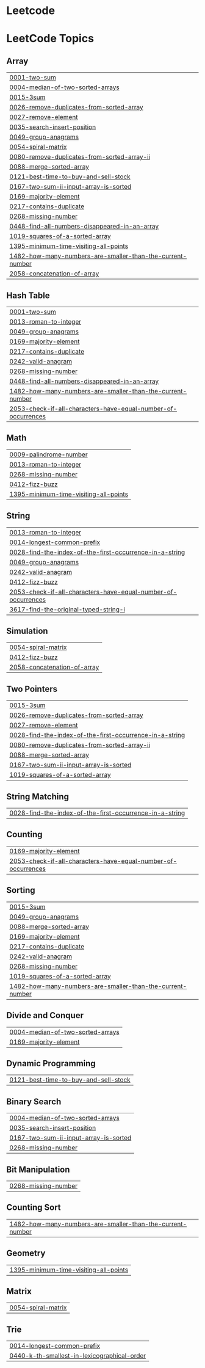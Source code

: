 # Leetcode
<!---LeetCode Topics Start-->
# LeetCode Topics
## Array
|  |
| ------- |
| [0001-two-sum](https://github.com/sannskruti/Leetcode/tree/master/0001-two-sum) |
| [0004-median-of-two-sorted-arrays](https://github.com/sannskruti/Leetcode/tree/master/0004-median-of-two-sorted-arrays) |
| [0015-3sum](https://github.com/sannskruti/Leetcode/tree/master/0015-3sum) |
| [0026-remove-duplicates-from-sorted-array](https://github.com/sannskruti/Leetcode/tree/master/0026-remove-duplicates-from-sorted-array) |
| [0027-remove-element](https://github.com/sannskruti/Leetcode/tree/master/0027-remove-element) |
| [0035-search-insert-position](https://github.com/sannskruti/Leetcode/tree/master/0035-search-insert-position) |
| [0049-group-anagrams](https://github.com/sannskruti/Leetcode/tree/master/0049-group-anagrams) |
| [0054-spiral-matrix](https://github.com/sannskruti/Leetcode/tree/master/0054-spiral-matrix) |
| [0080-remove-duplicates-from-sorted-array-ii](https://github.com/sannskruti/Leetcode/tree/master/0080-remove-duplicates-from-sorted-array-ii) |
| [0088-merge-sorted-array](https://github.com/sannskruti/Leetcode/tree/master/0088-merge-sorted-array) |
| [0121-best-time-to-buy-and-sell-stock](https://github.com/sannskruti/Leetcode/tree/master/0121-best-time-to-buy-and-sell-stock) |
| [0167-two-sum-ii-input-array-is-sorted](https://github.com/sannskruti/Leetcode/tree/master/0167-two-sum-ii-input-array-is-sorted) |
| [0169-majority-element](https://github.com/sannskruti/Leetcode/tree/master/0169-majority-element) |
| [0217-contains-duplicate](https://github.com/sannskruti/Leetcode/tree/master/0217-contains-duplicate) |
| [0268-missing-number](https://github.com/sannskruti/Leetcode/tree/master/0268-missing-number) |
| [0448-find-all-numbers-disappeared-in-an-array](https://github.com/sannskruti/Leetcode/tree/master/0448-find-all-numbers-disappeared-in-an-array) |
| [1019-squares-of-a-sorted-array](https://github.com/sannskruti/Leetcode/tree/master/1019-squares-of-a-sorted-array) |
| [1395-minimum-time-visiting-all-points](https://github.com/sannskruti/Leetcode/tree/master/1395-minimum-time-visiting-all-points) |
| [1482-how-many-numbers-are-smaller-than-the-current-number](https://github.com/sannskruti/Leetcode/tree/master/1482-how-many-numbers-are-smaller-than-the-current-number) |
| [2058-concatenation-of-array](https://github.com/sannskruti/Leetcode/tree/master/2058-concatenation-of-array) |
## Hash Table
|  |
| ------- |
| [0001-two-sum](https://github.com/sannskruti/Leetcode/tree/master/0001-two-sum) |
| [0013-roman-to-integer](https://github.com/sannskruti/Leetcode/tree/master/0013-roman-to-integer) |
| [0049-group-anagrams](https://github.com/sannskruti/Leetcode/tree/master/0049-group-anagrams) |
| [0169-majority-element](https://github.com/sannskruti/Leetcode/tree/master/0169-majority-element) |
| [0217-contains-duplicate](https://github.com/sannskruti/Leetcode/tree/master/0217-contains-duplicate) |
| [0242-valid-anagram](https://github.com/sannskruti/Leetcode/tree/master/0242-valid-anagram) |
| [0268-missing-number](https://github.com/sannskruti/Leetcode/tree/master/0268-missing-number) |
| [0448-find-all-numbers-disappeared-in-an-array](https://github.com/sannskruti/Leetcode/tree/master/0448-find-all-numbers-disappeared-in-an-array) |
| [1482-how-many-numbers-are-smaller-than-the-current-number](https://github.com/sannskruti/Leetcode/tree/master/1482-how-many-numbers-are-smaller-than-the-current-number) |
| [2053-check-if-all-characters-have-equal-number-of-occurrences](https://github.com/sannskruti/Leetcode/tree/master/2053-check-if-all-characters-have-equal-number-of-occurrences) |
## Math
|  |
| ------- |
| [0009-palindrome-number](https://github.com/sannskruti/Leetcode/tree/master/0009-palindrome-number) |
| [0013-roman-to-integer](https://github.com/sannskruti/Leetcode/tree/master/0013-roman-to-integer) |
| [0268-missing-number](https://github.com/sannskruti/Leetcode/tree/master/0268-missing-number) |
| [0412-fizz-buzz](https://github.com/sannskruti/Leetcode/tree/master/0412-fizz-buzz) |
| [1395-minimum-time-visiting-all-points](https://github.com/sannskruti/Leetcode/tree/master/1395-minimum-time-visiting-all-points) |
## String
|  |
| ------- |
| [0013-roman-to-integer](https://github.com/sannskruti/Leetcode/tree/master/0013-roman-to-integer) |
| [0014-longest-common-prefix](https://github.com/sannskruti/Leetcode/tree/master/0014-longest-common-prefix) |
| [0028-find-the-index-of-the-first-occurrence-in-a-string](https://github.com/sannskruti/Leetcode/tree/master/0028-find-the-index-of-the-first-occurrence-in-a-string) |
| [0049-group-anagrams](https://github.com/sannskruti/Leetcode/tree/master/0049-group-anagrams) |
| [0242-valid-anagram](https://github.com/sannskruti/Leetcode/tree/master/0242-valid-anagram) |
| [0412-fizz-buzz](https://github.com/sannskruti/Leetcode/tree/master/0412-fizz-buzz) |
| [2053-check-if-all-characters-have-equal-number-of-occurrences](https://github.com/sannskruti/Leetcode/tree/master/2053-check-if-all-characters-have-equal-number-of-occurrences) |
| [3617-find-the-original-typed-string-i](https://github.com/sannskruti/Leetcode/tree/master/3617-find-the-original-typed-string-i) |
## Simulation
|  |
| ------- |
| [0054-spiral-matrix](https://github.com/sannskruti/Leetcode/tree/master/0054-spiral-matrix) |
| [0412-fizz-buzz](https://github.com/sannskruti/Leetcode/tree/master/0412-fizz-buzz) |
| [2058-concatenation-of-array](https://github.com/sannskruti/Leetcode/tree/master/2058-concatenation-of-array) |
## Two Pointers
|  |
| ------- |
| [0015-3sum](https://github.com/sannskruti/Leetcode/tree/master/0015-3sum) |
| [0026-remove-duplicates-from-sorted-array](https://github.com/sannskruti/Leetcode/tree/master/0026-remove-duplicates-from-sorted-array) |
| [0027-remove-element](https://github.com/sannskruti/Leetcode/tree/master/0027-remove-element) |
| [0028-find-the-index-of-the-first-occurrence-in-a-string](https://github.com/sannskruti/Leetcode/tree/master/0028-find-the-index-of-the-first-occurrence-in-a-string) |
| [0080-remove-duplicates-from-sorted-array-ii](https://github.com/sannskruti/Leetcode/tree/master/0080-remove-duplicates-from-sorted-array-ii) |
| [0088-merge-sorted-array](https://github.com/sannskruti/Leetcode/tree/master/0088-merge-sorted-array) |
| [0167-two-sum-ii-input-array-is-sorted](https://github.com/sannskruti/Leetcode/tree/master/0167-two-sum-ii-input-array-is-sorted) |
| [1019-squares-of-a-sorted-array](https://github.com/sannskruti/Leetcode/tree/master/1019-squares-of-a-sorted-array) |
## String Matching
|  |
| ------- |
| [0028-find-the-index-of-the-first-occurrence-in-a-string](https://github.com/sannskruti/Leetcode/tree/master/0028-find-the-index-of-the-first-occurrence-in-a-string) |
## Counting
|  |
| ------- |
| [0169-majority-element](https://github.com/sannskruti/Leetcode/tree/master/0169-majority-element) |
| [2053-check-if-all-characters-have-equal-number-of-occurrences](https://github.com/sannskruti/Leetcode/tree/master/2053-check-if-all-characters-have-equal-number-of-occurrences) |
## Sorting
|  |
| ------- |
| [0015-3sum](https://github.com/sannskruti/Leetcode/tree/master/0015-3sum) |
| [0049-group-anagrams](https://github.com/sannskruti/Leetcode/tree/master/0049-group-anagrams) |
| [0088-merge-sorted-array](https://github.com/sannskruti/Leetcode/tree/master/0088-merge-sorted-array) |
| [0169-majority-element](https://github.com/sannskruti/Leetcode/tree/master/0169-majority-element) |
| [0217-contains-duplicate](https://github.com/sannskruti/Leetcode/tree/master/0217-contains-duplicate) |
| [0242-valid-anagram](https://github.com/sannskruti/Leetcode/tree/master/0242-valid-anagram) |
| [0268-missing-number](https://github.com/sannskruti/Leetcode/tree/master/0268-missing-number) |
| [1019-squares-of-a-sorted-array](https://github.com/sannskruti/Leetcode/tree/master/1019-squares-of-a-sorted-array) |
| [1482-how-many-numbers-are-smaller-than-the-current-number](https://github.com/sannskruti/Leetcode/tree/master/1482-how-many-numbers-are-smaller-than-the-current-number) |
## Divide and Conquer
|  |
| ------- |
| [0004-median-of-two-sorted-arrays](https://github.com/sannskruti/Leetcode/tree/master/0004-median-of-two-sorted-arrays) |
| [0169-majority-element](https://github.com/sannskruti/Leetcode/tree/master/0169-majority-element) |
## Dynamic Programming
|  |
| ------- |
| [0121-best-time-to-buy-and-sell-stock](https://github.com/sannskruti/Leetcode/tree/master/0121-best-time-to-buy-and-sell-stock) |
## Binary Search
|  |
| ------- |
| [0004-median-of-two-sorted-arrays](https://github.com/sannskruti/Leetcode/tree/master/0004-median-of-two-sorted-arrays) |
| [0035-search-insert-position](https://github.com/sannskruti/Leetcode/tree/master/0035-search-insert-position) |
| [0167-two-sum-ii-input-array-is-sorted](https://github.com/sannskruti/Leetcode/tree/master/0167-two-sum-ii-input-array-is-sorted) |
| [0268-missing-number](https://github.com/sannskruti/Leetcode/tree/master/0268-missing-number) |
## Bit Manipulation
|  |
| ------- |
| [0268-missing-number](https://github.com/sannskruti/Leetcode/tree/master/0268-missing-number) |
## Counting Sort
|  |
| ------- |
| [1482-how-many-numbers-are-smaller-than-the-current-number](https://github.com/sannskruti/Leetcode/tree/master/1482-how-many-numbers-are-smaller-than-the-current-number) |
## Geometry
|  |
| ------- |
| [1395-minimum-time-visiting-all-points](https://github.com/sannskruti/Leetcode/tree/master/1395-minimum-time-visiting-all-points) |
## Matrix
|  |
| ------- |
| [0054-spiral-matrix](https://github.com/sannskruti/Leetcode/tree/master/0054-spiral-matrix) |
## Trie
|  |
| ------- |
| [0014-longest-common-prefix](https://github.com/sannskruti/Leetcode/tree/master/0014-longest-common-prefix) |
| [0440-k-th-smallest-in-lexicographical-order](https://github.com/sannskruti/Leetcode/tree/master/0440-k-th-smallest-in-lexicographical-order) |
<!---LeetCode Topics End-->